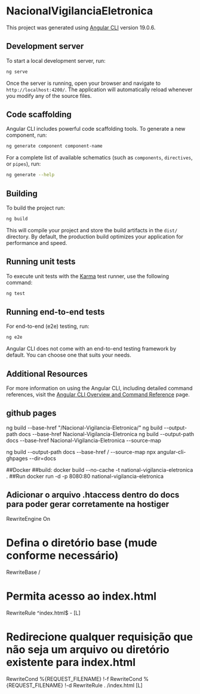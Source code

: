 # NacionalVigilanciaEletronica

This project was generated using [Angular CLI](https://github.com/angular/angular-cli) version 19.0.6.

## Development server

To start a local development server, run:

```bash
ng serve
```

Once the server is running, open your browser and navigate to `http://localhost:4200/`. The application will automatically reload whenever you modify any of the source files.

## Code scaffolding

Angular CLI includes powerful code scaffolding tools. To generate a new component, run:

```bash
ng generate component component-name
```

For a complete list of available schematics (such as `components`, `directives`, or `pipes`), run:

```bash
ng generate --help
```

## Building

To build the project run:

```bash
ng build
```

This will compile your project and store the build artifacts in the `dist/` directory. By default, the production build optimizes your application for performance and speed.

## Running unit tests

To execute unit tests with the [Karma](https://karma-runner.github.io) test runner, use the following command:

```bash
ng test
```

## Running end-to-end tests

For end-to-end (e2e) testing, run:

```bash
ng e2e
```

Angular CLI does not come with an end-to-end testing framework by default. You can choose one that suits your needs.

## Additional Resources

For more information on using the Angular CLI, including detailed command references, visit the [Angular CLI Overview and Command Reference](https://angular.dev/tools/cli) page.


## github pages
ng build --base-href "/Nacional-Vigilancia-Eletronica/"
ng build --output-path docs --base-href Nacional-Vigilancia-Eletronica
ng build --output-path docs --base-href Nacional-Vigilancia-Eletronica --source-map


ng build --output-path docs --base-href / --source-map
npx angular-cli-ghpages --dir=docs


##Docker
##build: 
docker build --no-cache -t national-vigilancia-eletronica .
##Run
docker run -d -p 8080:80 national-vigilancia-eletronica

## Adicionar o arquivo .htaccess dentro do docs para poder gerar corretamente na hostiger

<IfModule mod_rewrite.c>
  RewriteEngine On

  # Defina o diretório base (mude conforme necessário)
  RewriteBase /

  # Permita acesso ao index.html
  RewriteRule ^index\.html$ - [L]

  # Redirecione qualquer requisição que não seja um arquivo ou diretório existente para index.html
  RewriteCond %{REQUEST_FILENAME} !-f
  RewriteCond %{REQUEST_FILENAME} !-d
  RewriteRule . /index.html [L]
</IfModule>

## 
